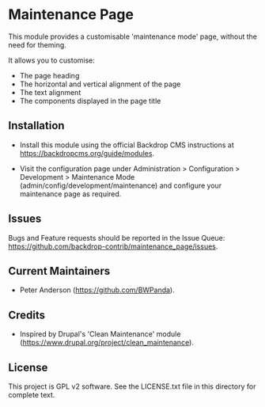 Maintenance Page
================

This module provides a customisable 'maintenance mode' page, without the need
for theming.

It allows you to customise:

- The page heading
- The horizontal and vertical alignment of the page
- The text alignment
- The components displayed in the page title

Installation
------------

- Install this module using the official Backdrop CMS instructions at
  https://backdropcms.org/guide/modules.

- Visit the configuration page under Administration > Configuration >
  Development > Maintenance Mode (admin/config/development/maintenance) and
  configure your maintenance page as required.

Issues
------

Bugs and Feature requests should be reported in the Issue Queue:
https://github.com/backdrop-contrib/maintenance_page/issues.

Current Maintainers
-------------------

- Peter Anderson (https://github.com/BWPanda).

Credits
-------

- Inspired by Drupal's 'Clean Maintenance' module
  (https://www.drupal.org/project/clean_maintenance).

License
-------

This project is GPL v2 software. See the LICENSE.txt file in this directory for
complete text.

